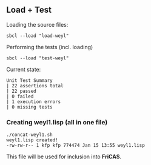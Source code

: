 ## Load + Test

Loading the source files:

    sbcl --load "load-weyl"
    
Performing the tests (incl. loading)

    sbcl --load "test-weyl"
    

Current state:

    Unit Test Summary
    | 22 assertions total
    | 22 passed
    | 0 failed
    | 1 execution errors
    | 0 missing tests


### Creating weyl1.lisp (all in one file)

    ./concat-weyl1.sh 
    weyl1.lisp created!
    -rw-rw-r-- 1 kfp kfp 774474 Jan 15 13:55 weyl1.lisp

This file will be used for inclusion into __FriCAS__.
